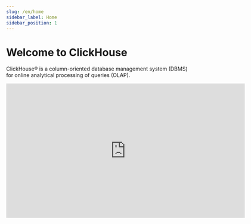 ```yaml
---
slug: /en/home
sidebar_label: Home
sidebar_position: 1
---
```


# Welcome to ClickHouse

ClickHouse® is a column-oriented database management system (DBMS) for online analytical processing of queries (OLAP).

<div class='vimeo-container'>
  <iframe src="https://player.vimeo.com/video/751409158?h=54cfbce3b9"
    width="640"
    height="360"
    frameborder="0"
    allow="autoplay;
    fullscreen;
    picture-in-picture"
    allowfullscreen>
  </iframe>
</div>

